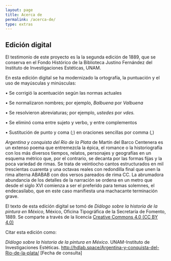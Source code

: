 ```yaml
---
layout: page
title: Acerca de
permalink: /acerca-de/
type: extras
---
```


## Edición digital

El testimonio de este proyecto es la la segunda edición de 1889, que se conserva en el 
                    Fondo Histórico de la Biblioteca Justino Fernández del Instituto de Investigaciones Estéticas, UNAM.
                
En esta edición digital se ha modernizado la ortografía, la puntuación y el uso de mayúsculas y minúsculas:

• Se corrigió la acentuación según las normas actuales

• Se normalizaron  nombres; por ejemplo, <i>Balbuena</i> por <i>Valbuena</i>

• Se resolvieron abreviaturas; por ejemplo, <i>ustedes</i> por <i >vdes.</i>

• Se eliminó coma entre sujeto y verbo, y entre complementos

• Sustitución de punto y coma (;) en oraciones sencillas por comma (,)


*Argentina y conquista del Río de la Plata* de Martín del Barco Centenera es un extenso poema que entremezcla la épica, el romance o la historiografía con los más diversos tiempos, relatos, personajes y geografías en un esquema métrico que, por el contrario, se decanta por las formas fijas y la poca variedad de rimas. Se trata de veintiocho cantos estructurados en mil trescientas cuarenta y una octavas reales con redondilla final que unen la rima alterna ABABAB con dos versos pareados de rima CC. La abrumadora abundancia de los detalles de la narración se ordena en un metro que desde el siglo XVI comienza a ser el preferido para temas solemnes, el endecasílabo, que en este caso manifiesta una machacante terminación grave. 



El texto de esta edición digital se tomó de *Diálogo sobre la historia de la pintura en México*, México, Oficina Tipográfica de la Secretaría de Fomento, 1889. Se comparte a través de la licencia [Creative Commons 4.0 (CC BY 4.0)](https://creativecommons.org/licenses/by/4.0/)

Citar esta edición como: 

<p style="font-size: 14px;"> <i>Diálogo sobre la historia de la pintura en México</i>. UNAM-Instituto de Investigaciones Estéticas. <a href="{{ site.baseurl }}/">http://hdlab.space/Argentina-y-conquista-del-Rio-de-la-plata/</a> [Fecha de consulta]</p>


